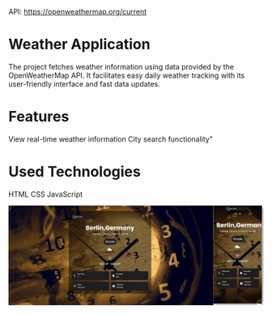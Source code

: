 API: https://openweathermap.org/current

# Weather Application
The project fetches weather information using data provided by the OpenWeatherMap API. It facilitates easy daily weather tracking with its user-friendly interface and fast data updates.
# Features

View real-time weather information
City search functionality"

# Used Technologies
HTML
CSS
JavaScript


![](weather.gif)	